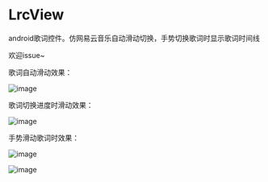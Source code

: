# LrcView

android歌词控件。仿网易云音乐自动滑动切换，手势切换歌词时显示歌词时间线


欢迎issue~


歌词自动滑动效果：


![image](https://github.com/bifan-wei/LrcView/blob/master/lrcview_move.gif)


歌词切换进度时滑动效果：



![image](https://github.com/bifan-wei/LrcView/blob/master/lrcview_seek.gif)



手势滑动歌词时效果：


![image](https://github.com/bifan-wei/LrcView/blob/master/lrcview_touch.gif)



![image](https://github.com/bifan-wei/LrcView/blob/master/pictouch.png)
